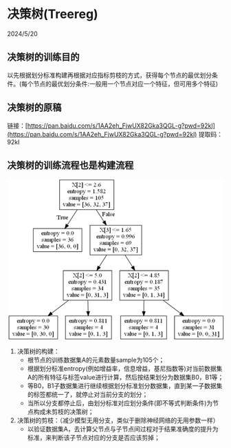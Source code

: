 # 决策树(Treereg)

2024/5/20

## 决策树的训练目的

以先根据划分标准构建再根据对应指标剪枝的方式，获得每个节点的最优划分条件。(每个节点的最优划分条件:一般用一个节点对应一个特征，但可用多个特征)

## 决策树的原稿

链接：[https://pan.baidu.com/s/1AA2eh_FjwUX82Gka3QGL-g?pwd=92kl](https://pan.baidu.com/s/1AA2eh_FjwUX82Gka3QGL-g?pwd=92kl)
提取码：92kl

## 决策树的训练流程也是构建流程

![Treereg的示例](../assets/Treereg的示例.png )

1. 决策树的构建：
   - 根节点的训练数据集A的元素数量sample为105个；
   - 根据划分标准entropy(例如增益率，信息增益，基尼指数等)对当前数据集A的所有特征与标签value进行计算，然后按结果划分为数据集B0，B1等；
   - 等B0，B1子数据集进行继续根据划分标准划分数据集，直到某一子数据集的标签都统一了，就停止对当前分支的划分；
   - 当所以分支都停止后，由划分标准对应划分条件(即不等式判断条件)为节点构成未剪枝的决策树；
2. 决策树的剪枝：（减少模型无用分支，类似于删除神经网络的无用参数一样）
   - 以验证数据集A，去计算父节点与子节点间过程对于结果准确度的提升为标准，来判断该子节点对应的分支是否应该剪掉；
